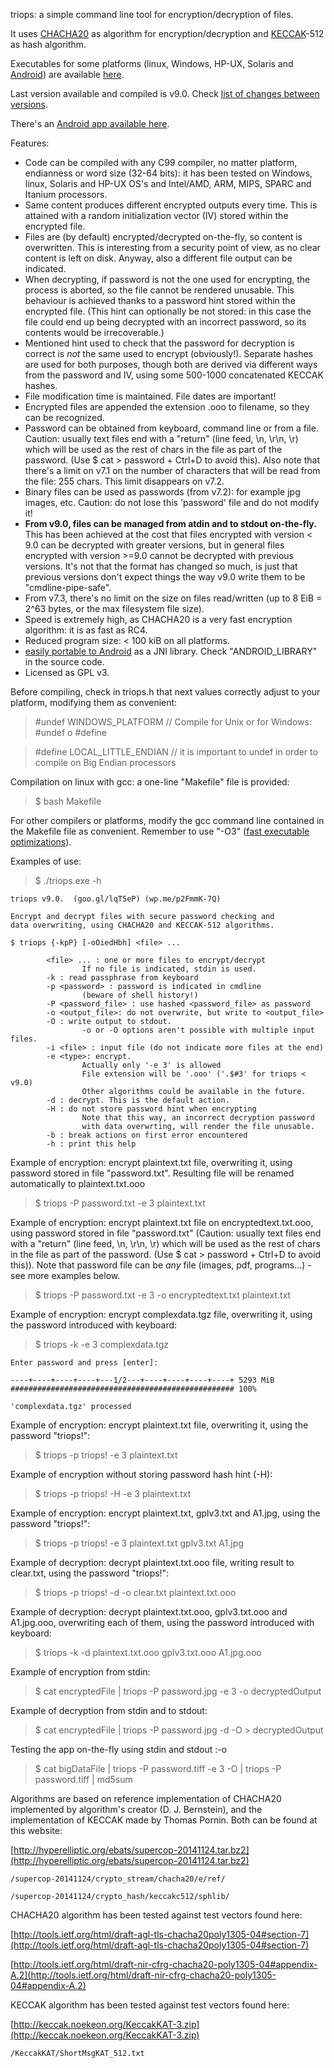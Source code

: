 triops: a simple command line tool for encryption/decryption of files.   

It uses [CHACHA20](http://en.wikipedia.org/wiki/Salsa20#ChaCha_variant) as algorithm for encryption/decryption and [KECCAK](http://en.wikipedia.org/wiki/SHA-3)-512 as hash algorithm.   

Executables for some platforms (linux, Windows, HP-UX, Solaris and [Android](https://www.github.com/circulosmeos/triops.apk)) are available [here](https://circulosmeos.wordpress.com/2015/05/18/triops-a-multiplatform-cmdline-encryption-tool-using-chacha20-keccak).    

Last version available and compiled is v9.0. Check [list of changes between versions](Changes.md).   

There's an [Android app available here](https://www.github.com/circulosmeos/triops.apk).   

Features:   

* Code can be compiled with any C99 compiler, no matter platform, endianness or word size (32-64 bits): it has been tested on Windows, linux, Solaris and HP-UX OS's and Intel/AMD, ARM, MIPS, SPARC and Itanium processors.
* Same content produces different encrypted outputs every time. This is attained with a random initialization vector (IV) stored within the encrypted file.
* Files are (by default) encrypted/decrypted on-the-fly, so content is overwritten. This is interesting from a security point of view, as no clear content is left on disk. Anyway, also a different file output can be indicated.
* When decrypting, if password is not the one used for encrypting, the process is aborted, so the file cannot be rendered unusable. This behaviour is achieved thanks to a password hint stored within the encrypted file. (This hint can optionally be not stored: in this case the file could end up being decrypted with an incorrect password, so its contents would be irrecoverable.)
* Mentioned hint used to check that the password for decryption is correct is *not* the same used to encrypt (obviously!). Separate hashes are used for both purposes, though both are derived via different ways from the password and IV, using some 500-1000 concatenated KECCAK hashes.
* File modification time is maintained. File dates are important!
* Encrypted files are appended the extension .ooo to filename, so they can be recognized.
* Password can be obtained from keyboard, command line or from a file. Caution: usually text files end with a "return" (line feed, \n, \r\n, \r) which will be used as the rest of chars in the file as part of the password. (Use $ cat > password + Ctrl+D to avoid this). Also note that there's a limit on v7.1 on the number of characters that will be read from the file: 255 chars. This limit disappears on v7.2.
* Binary files can be used as passwords (from v7.2): for example jpg images, etc. Caution: do not lose this 'password' file and do not modify it!
* **From v9.0, files can be managed from atdin and to stdout on-the-fly.** This has been achieved at the cost that files encrypted with version < 9.0 can be decrypted with greater versions, but in general files encrypted with version >=9.0 cannot be decrypted with previous versions. It's not that the format has changed so much, is just that previous versions don't expect things the way v9.0 write them to be "cmdline-pipe-safe".
* From v7.3, there's no limit on the size on files read/written (up to 8 EiB = 2^63 bytes, or the max filesystem file size).
* Speed is extremely high, as CHACHA20 is a very fast encryption algorithm: it is as fast as RC4.
* Reduced program size: < 100 kiB on all platforms.
* [easily portable to Android](https://www.github.com/circulosmeos/triops.apk) as a JNI library. Check "ANDROID_LIBRARY" in the source code.
* Licensed as GPL v3.
   
   
Before compiling, check in triops.h that next values correctly adjust to your platform, modifying them as convenient:   

>    #undef WINDOWS_PLATFORM     // Compile for Unix or for Windows: #undef o #define   

>    #define LOCAL_LITTLE_ENDIAN    // it is important to undef in order to compile on Big Endian processors   

Compilation on linux with gcc: a one-line "Makefile" file is provided:   

>    $ bash Makefile   

For other compilers or platforms, modify the gcc command line contained in the Makefile file as convenient. Remember to use "-O3" ([fast executable optimizations](https://gcc.gnu.org/onlinedocs/gcc-4.7.1/gcc/Optimize-Options.html#Optimize-Options)). 
   
   
   
Examples of use:   

>    $ ./triops.exe -h   
    
    triops v9.0.  (goo.gl/lqT5eP) (wp.me/p2FmmK-7Q)   
   
    Encrypt and decrypt files with secure password checking and   
    data overwriting, using CHACHA20 and KECCAK-512 algorithms.   
   
    $ triops {-kpP} [-oOiedHbh] <file> ...   
   
            <file> ... : one or more files to encrypt/decrypt   
                    If no file is indicated, stdin is used.   
            -k : read passphrase from keyboard   
            -p <password> : password is indicated in cmdline   
                    (beware of shell history!)   
            -P <password_file> : use hashed <password_file> as password   
            -o <output_file>: do not overwrite, but write to <output_file>   
            -O : write output to stdout.   
                    -o or -O options aren't possible with multiple input files.   
            -i <file> : input file (do not indicate more files at the end)   
            -e <type>: encrypt.   
                    Actually only '-e 3' is allowed   
                    File extension will be '.ooo' ('.$#3' for triops < v9.0)   
                    Other algorithms could be available in the future.   
            -d : decrypt. This is the default action.   
            -H : do not store password hint when encrypting   
                    Note that this way, an incorrect decryption password   
                    with data overwrting, will render the file unusable.   
            -b : break actions on first error encountered   
            -h : print this help   

   

Example of encryption: encrypt plaintext.txt file, overwriting it, using password stored in file "password.txt". Resulting file will be renamed automatically to plaintext.txt.ooo   

>    $ triops -P password.txt -e 3 plaintext.txt   

Example of encryption: encrypt plaintext.txt file on encryptedtext.txt.ooo, using password stored in file "password.txt" (Caution: usually text files end with a "return" (line feed, \n, \r\n, \r) which will be used as the rest of chars in the file as part of the password. (Use $ cat > password + Ctrl+D to avoid this)). Note that password file can be *any* file (images, pdf, programs...) - see more examples below.   

>    $ triops -P password.txt -e 3 -o encryptedtext.txt plaintext.txt   

Example of encryption: encrypt complexdata.tgz file, overwriting it, using the password introduced with keyboard:   

>    $ triops -k -e 3 complexdata.tgz   

    Enter password and press [enter]:   

    ----+----+----+----+---1/2---+----+----+----+----+ 5293 MiB   
    ################################################## 100%   

    'complexdata.tgz' processed   

Example of encryption: encrypt plaintext.txt file, overwriting it, using the password "triops!":   

>    $ triops -p triops! -e 3 plaintext.txt   
   
Example of encryption without storing password hash hint (-H):   

>    $ triops -p triops! -H -e 3 plaintext.txt   
   
Example of encryption: encrypt plaintext.txt, gplv3.txt and A1.jpg, using the password "triops!":   
   
>    $ triops -p triops! -e 3 plaintext.txt gplv3.txt A1.jpg   

Example of decryption: decrypt plaintext.txt.ooo file, writing result to clear.txt, using the password "triops!":   
   
>    $ triops -p triops! -d -o clear.txt plaintext.txt.ooo   
   
Example of decryption: decrypt plaintext.txt.ooo, gplv3.txt.ooo and A1.jpg.ooo, overwriting each of them, using the password introduced with keyboard:   
   
>    $ triops -k -d plaintext.txt.ooo gplv3.txt.ooo A1.jpg.ooo   
     
Example of encryption from stdin:   
   
>    $ cat encryptedFile | triops -P password.jpg -e 3 -o decryptedOutput   
     
Example of decryption from stdin and to stdout:   
   
>    $ cat encryptedFile | triops -P password.jpg -d -O > decryptedOutput   
     
Testing the app on-the-fly using stdin and stdout :-o   
   
>    $ cat bigDataFile | triops -P password.tiff -e 3 -O | triops -P password.tiff | md5sum   
    
   
   
Algorithms are based on reference implementation of CHACHA20 implemented by algorithm's creator (D. J. Bernstein), and the implementation of KECCAK made by Thomas Pornin. Both can be found at this website:   

[http://hyperelliptic.org/ebats/supercop-20141124.tar.bz2](http://hyperelliptic.org/ebats/supercop-20141124.tar.bz2)   

    /supercop-20141124/crypto_stream/chacha20/e/ref/   

    /supercop-20141124/crypto_hash/keccakc512/sphlib/   

CHACHA20 algorithm has been tested against test vectors found here:   

[http://tools.ietf.org/html/draft-agl-tls-chacha20poly1305-04#section-7](http://tools.ietf.org/html/draft-agl-tls-chacha20poly1305-04#section-7)   

[http://tools.ietf.org/html/draft-nir-cfrg-chacha20-poly1305-04#appendix-A.2](http://tools.ietf.org/html/draft-nir-cfrg-chacha20-poly1305-04#appendix-A.2)   

KECCAK algorithm has been tested against test vectors found here:   

[http://keccak.noekeon.org/KeccakKAT-3.zip](http://keccak.noekeon.org/KeccakKAT-3.zip)   

    /KeccakKAT/ShortMsgKAT_512.txt   

